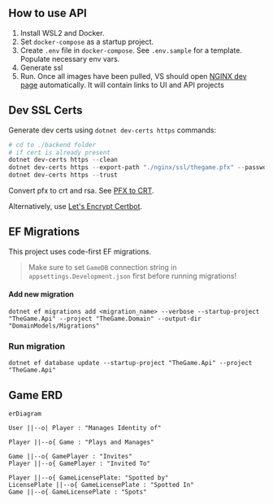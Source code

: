 ## How to use API
1. Install WSL2 and Docker.
1. Set `docker-compose` as a startup project.
1. Create `.env` file in `docker-compose`. See `.env.sample` for a template. Populate necessary env vars.
1. Generate ssl
1. Run. Once all images have been pulled, VS should open [NGINX dev page](https://localhost:8080/dev_page/) automatically. It will contain links to UI and API projects

## Dev SSL Certs
Generate dev certs using `dotnet dev-certs https` commands:
```powershell
# cd to ./backend folder
# if cert is already present
dotnet dev-certs https --clean
dotnet dev-certs https --export-path "./nginx/ssl/thegame.pfx" --password <SSL_CERT_PASSWORD>
dotnet dev-certs https --trust
```
Convert pfx to crt and rsa. See [PFX to CRT](https://medium.com/knoldus/nginx-easiest-way-to-setup-ssl-using-pfx-files-f9e1a03eff74).

Alternatively, use [Let's Encrypt Certbot](https://letsencrypt.org/getting-started/).

## EF Migrations
This project uses code-first EF migrations.

> Make sure to set `GameDB` connection string in `appsettings.Development.json` first before running migrations!

#### Add new migration
`dotnet ef migrations add <migration_name> --verbose --startup-project "TheGame.Api" --project "TheGame.Domain" --output-dir "DomainModels/Migrations"`

### Run migration
`dotnet ef database update --startup-project "TheGame.Api" --project "TheGame.Api"`


## Game ERD
```mermaid
erDiagram

User ||--o| Player : "Manages Identity of"

Player ||--o{ Game : "Plays and Manages"

Game ||--o{ GamePlayer : "Invites"
Player ||--o{ GamePlayer : "Invited To"

Player ||--o{ GameLicensePlate: "Spotted by"
LicensePlate ||--o{ GameLicensePlate : "Spotted In"
Game ||--o{ GameLicensePlate : "Spots"
```